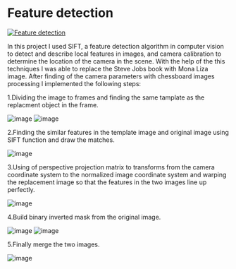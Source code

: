 # Feature detection

[![Feature detection](https://user-images.githubusercontent.com/50642442/134975500-c4aec6d5-d16c-4467-ab0c-e877c0f25f1d.png)](https://www.youtube.com/watch?v=2Z2LyaOJzBc "Feature detection")

In this project I used SIFT, a feature detection algorithm in computer vision to detect and describe local features in images, and camera calibration to determine the location of the camera in the scene.
With the help of the this techniques I was able to replace the Steve Jobs book with Mona Liza image.
After finding of the camera parameters with chessboard images processing I implemented the following steps:

1.Dividing the image to frames and finding the same tamplate as the replacment object in the frame.

![image](https://user-images.githubusercontent.com/50642442/126384387-80805c42-43e2-4541-a94e-88cb38f8ee8e.png)   ![image](https://user-images.githubusercontent.com/50642442/126384719-74526a52-7671-4196-9a02-1ad0abb820e9.png)

2.Finding the similar features in the template image and original image using SIFT function and draw the matches.

![image](https://user-images.githubusercontent.com/50642442/126383165-42f9b902-721b-4001-a4fc-b53c2edb264f.png)

3.Using of perspective projection matrix to transforms from the camera coordinate
system to the normalized image coordinate system and warping the replacement image so that the features in the two images line up perfectly.

![image](https://user-images.githubusercontent.com/50642442/126386437-24a09900-414b-44d1-a8f0-75f5d3f13ffa.png)

4.Build binary inverted mask from the original image.

![image](https://user-images.githubusercontent.com/50642442/126389210-06237775-e813-4c60-901b-afac3c0da2c4.png) ![image](https://user-images.githubusercontent.com/50642442/126389244-ca7880a0-9fbf-4c8e-925d-64d3b076835c.png)

5.Finally merge the two images.

![image](https://user-images.githubusercontent.com/50642442/126389379-9f107c49-802f-4611-acfb-122304528bbb.png)






